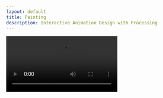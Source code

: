 ```yaml
---
layout: default
title: Painting
description: Interactive Animation Design with Processing
---
```


<video controls preload="auto">
  <source src="docs/StarryNight.mp4" type="video/mp4">
</video>
